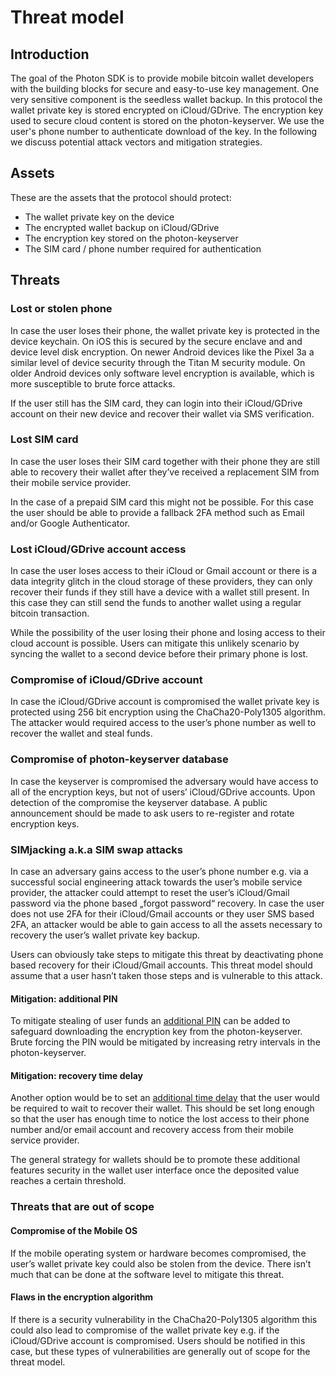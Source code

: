 # Threat model

## Introduction

The goal of the Photon SDK is to provide mobile bitcoin wallet developers with the building blocks for secure and easy-to-use key management. One very sensitive component is the seedless wallet backup. In this protocol the wallet private key is stored encrypted on iCloud/GDrive. The encryption key used to secure cloud content is stored on the photon-keyserver. We use the user's phone number to authenticate download of the key. In the following we discuss potential attack vectors and mitigation strategies.

## Assets

These are the assets that the protocol should protect:

* The wallet private key on the device
* The encrypted wallet backup on iCloud/GDrive
* The encryption key stored on the photon-keyserver
* The SIM card / phone number required for authentication

## Threats

### Lost or stolen phone

In case the user loses their phone, the wallet private key is protected in the device keychain. On iOS this is secured by the secure enclave and and device level disk encryption. On newer Android devices like the Pixel 3a a similar level of device security through the Titan M security module. On older Android devices only software level encryption is available, which is more susceptible to brute force attacks.

If the user still has the SIM card, they can login into their iCloud/GDrive account on their new device and recover their wallet via SMS verification.

### Lost SIM card

In case the user loses their SIM card together with their phone they are still able to recovery their wallet after they’ve received a replacement SIM from their mobile service provider.

In the case of a prepaid SIM card this might not be possible. For this case the user should be able to provide a fallback 2FA method such as Email and/or Google Authenticator.

### Lost iCloud/GDrive account access

In case the user loses access to their iCloud or Gmail account or there is a data integrity glitch in the cloud storage of these providers, they can only recover their funds if they still have a device with a wallet still present. In this case they can still send the funds to another wallet using a regular bitcoin transaction.

While the possibility of the user losing their phone and losing access to their cloud account is possible. Users can mitigate this unlikely scenario by syncing the wallet to a second device before their primary phone is lost.

### Compromise of iCloud/GDrive account

In case the iCloud/GDrive account is compromised the wallet private key is protected using 256 bit encryption using the ChaCha20-Poly1305 algorithm. The attacker would required access to the user’s phone number as well to recover the wallet and steal funds.

### Compromise of photon-keyserver database

In case the keyserver is compromised the adversary would have access to all of the encryption keys, but not of users’ iCloud/GDrive accounts. Upon detection of the compromise the keyserver database. A public announcement should be made to ask users to re-register and rotate encryption keys.

### SIMjacking a.k.a SIM swap attacks

In case an adversary gains access to the user’s phone number e.g. via a successful social engineering attack towards the user’s mobile service provider, the attacker could attempt to reset the user’s iCloud/Gmail password via the phone based „forgot password“ recovery. In case the user does not use 2FA for their iCloud/Gmail accounts or they user SMS based 2FA, an attacker would be able to gain access to all the assets necessary to recovery the user’s wallet private key backup.

Users can obviously take steps to mitigate this threat by deactivating phone based recovery for their iCloud/Gmail accounts. This threat model should assume that a user hasn’t taken those steps and is vulnerable to this attack.

#### Mitigation: additional PIN

To mitigate stealing of user funds an [additional PIN](https://github.com/photon-sdk/photon-keyserver/issues/2) can be added to safeguard downloading the encryption key from the photon-keyserver. Brute forcing the PIN would be mitigated by increasing retry intervals in the photon-keyserver.

#### Mitigation: recovery time delay

Another option would be to set an [additional time delay](https://github.com/photon-sdk/photon-keyserver/issues/3) that the user would be required to wait to recover their wallet. This should be set long enough so that the user has enough time to notice the lost access to their phone number and/or email account and recovery access from their mobile service provider.

The general strategy for wallets should be to promote these additional features security in the wallet user interface once the deposited value reaches a certain threshold.

### Threats that are out of scope

#### Compromise of the Mobile OS

If the mobile operating system or hardware becomes compromised, the user’s wallet private key could also be stolen from the device. There isn’t much that can be done at the software level to mitigate this threat.

#### Flaws in the encryption algorithm

If there is a security vulnerability in the ChaCha20-Poly1305 algorithm this could also lead to compromise of the wallet private key e.g. if the iCloud/GDrive account is compromised. Users should be notified in this case, but these types of vulnerabilities are generally out of scope for the threat model.
